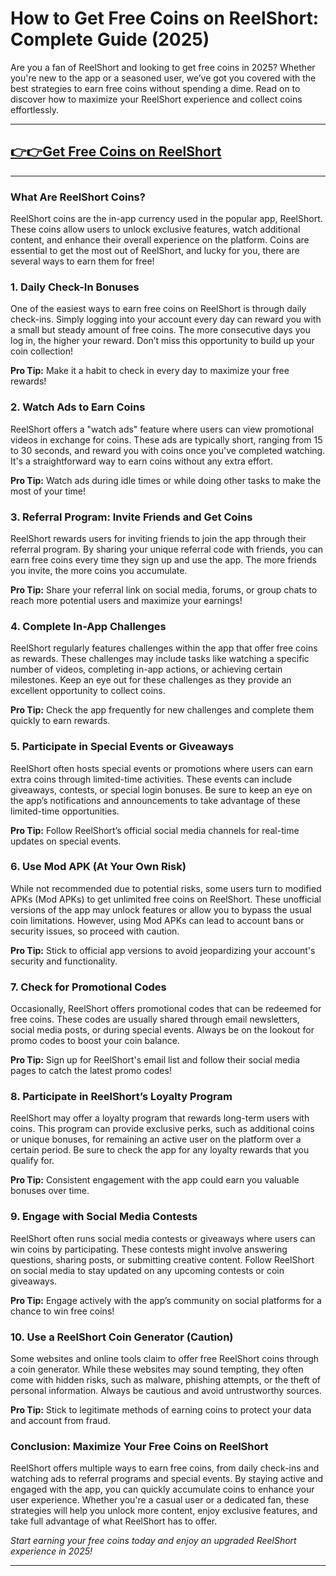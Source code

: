 # **How to Get Free Coins on ReelShort: Complete Guide (2025)**

Are you a fan of ReelShort and looking to get free coins in 2025? Whether you're new to the app or a seasoned user, we’ve got you covered with the best strategies to earn free coins without spending a dime. Read on to discover how to maximize your ReelShort experience and collect coins effortlessly.

---
## **[👉👉Get Free Coins on ReelShort](https://9990.site/ReelShort)**
---


### What Are ReelShort Coins?

ReelShort coins are the in-app currency used in the popular app, ReelShort. These coins allow users to unlock exclusive features, watch additional content, and enhance their overall experience on the platform. Coins are essential to get the most out of ReelShort, and lucky for you, there are several ways to earn them for free!

### 1. **Daily Check-In Bonuses**

One of the easiest ways to earn free coins on ReelShort is through daily check-ins. Simply logging into your account every day can reward you with a small but steady amount of free coins. The more consecutive days you log in, the higher your reward. Don’t miss this opportunity to build up your coin collection!

**Pro Tip:** Make it a habit to check in every day to maximize your free rewards!

### 2. **Watch Ads to Earn Coins**

ReelShort offers a "watch ads" feature where users can view promotional videos in exchange for coins. These ads are typically short, ranging from 15 to 30 seconds, and reward you with coins once you've completed watching. It's a straightforward way to earn coins without any extra effort.

**Pro Tip:** Watch ads during idle times or while doing other tasks to make the most of your time!

### 3. **Referral Program: Invite Friends and Get Coins**

ReelShort rewards users for inviting friends to join the app through their referral program. By sharing your unique referral code with friends, you can earn free coins every time they sign up and use the app. The more friends you invite, the more coins you accumulate.

**Pro Tip:** Share your referral link on social media, forums, or group chats to reach more potential users and maximize your earnings!

### 4. **Complete In-App Challenges**

ReelShort regularly features challenges within the app that offer free coins as rewards. These challenges may include tasks like watching a specific number of videos, completing in-app actions, or achieving certain milestones. Keep an eye out for these challenges as they provide an excellent opportunity to collect coins.

**Pro Tip:** Check the app frequently for new challenges and complete them quickly to earn rewards.

### 5. **Participate in Special Events or Giveaways**

ReelShort often hosts special events or promotions where users can earn extra coins through limited-time activities. These events can include giveaways, contests, or special login bonuses. Be sure to keep an eye on the app’s notifications and announcements to take advantage of these limited-time opportunities.

**Pro Tip:** Follow ReelShort’s official social media channels for real-time updates on special events.

### 6. **Use Mod APK (At Your Own Risk)**

While not recommended due to potential risks, some users turn to modified APKs (Mod APKs) to get unlimited free coins on ReelShort. These unofficial versions of the app may unlock features or allow you to bypass the usual coin limitations. However, using Mod APKs can lead to account bans or security issues, so proceed with caution.

**Pro Tip:** Stick to official app versions to avoid jeopardizing your account's security and functionality.

### 7. **Check for Promotional Codes**

Occasionally, ReelShort offers promotional codes that can be redeemed for free coins. These codes are usually shared through email newsletters, social media posts, or during special events. Always be on the lookout for promo codes to boost your coin balance.

**Pro Tip:** Sign up for ReelShort's email list and follow their social media pages to catch the latest promo codes!

### 8. **Participate in ReelShort’s Loyalty Program**

ReelShort may offer a loyalty program that rewards long-term users with coins. This program can provide exclusive perks, such as additional coins or unique bonuses, for remaining an active user on the platform over a certain period. Be sure to check the app for any loyalty rewards that you qualify for.

**Pro Tip:** Consistent engagement with the app could earn you valuable bonuses over time.

### 9. **Engage with Social Media Contests**

ReelShort often runs social media contests or giveaways where users can win coins by participating. These contests might involve answering questions, sharing posts, or submitting creative content. Follow ReelShort on social media to stay updated on any upcoming contests or coin giveaways.

**Pro Tip:** Engage actively with the app’s community on social platforms for a chance to win free coins!

### 10. **Use a ReelShort Coin Generator (Caution)**

Some websites and online tools claim to offer free ReelShort coins through a coin generator. While these websites may sound tempting, they often come with hidden risks, such as malware, phishing attempts, or the theft of personal information. Always be cautious and avoid untrustworthy sources.

**Pro Tip:** Stick to legitimate methods of earning coins to protect your data and account from fraud.

### Conclusion: Maximize Your Free Coins on ReelShort

ReelShort offers multiple ways to earn free coins, from daily check-ins and watching ads to referral programs and special events. By staying active and engaged with the app, you can quickly accumulate coins to enhance your user experience. Whether you're a casual user or a dedicated fan, these strategies will help you unlock more content, enjoy exclusive features, and take full advantage of what ReelShort has to offer.

*Start earning your free coins today and enjoy an upgraded ReelShort experience in 2025!*

---
